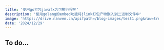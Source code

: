 ```yaml
---
title: '使用go打包javafx为可执行程序'
description: '使用golang的embed功能将jlink打包产物嵌入到二进制文件中'
image: 'https://drive.nanven.cn/api?path=/blog-images/test1.png&raw=true'
date: '2024/12/29'
---
```


## To do...